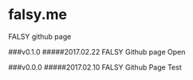 # falsy.me
FALSY github page

###v0.1.0
#####2017.02.22
FALSY Github page Open

###v0.0.0
#####2017.02.10
FALSY Github Page Test
